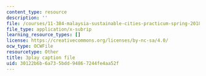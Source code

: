 ```yaml
---
content_type: resource
description: ''
file: /courses/11-384-malaysia-sustainable-cities-practicum-spring-2018/30122b6b6a735bdd94867244fe4aa52f_ehZgJ8Y2UJI.vtt
file_type: application/x-subrip
learning_resource_types: []
license: https://creativecommons.org/licenses/by-nc-sa/4.0/
ocw_type: OCWFile
resourcetype: Other
title: 3play caption file
uid: 30122b6b-6a73-5bdd-9486-7244fe4aa52f
---
```

